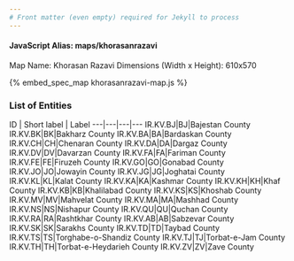 ```yaml
---
# Front matter (even empty) required for Jekyll to process
---
```


#### JavaScript Alias: maps/khorasanrazavi

Map Name: Khorasan Razavi
Dimensions (Width x Height): 610x570



{% embed_spec_map khorasanrazavi-map.js %}

### List of Entities

ID | Short label | Label
---|---|---|---
IR.KV.BJ|BJ|Bajestan County
IR.KV.BK|BK|Bakharz County
IR.KV.BA|BA|Bardaskan County
IR.KV.CH|CH|Chenaran County
IR.KV.DA|DA|Dargaz County
IR.KV.DV|DV|Davarzan County
IR.KV.FA|FA|Fariman County
IR.KV.FE|FE|Firuzeh County
IR.KV.GO|GO|Gonabad County
IR.KV.JO|JO|Jowayin County
IR.KV.JG|JG|Joghatai County
IR.KV.KL|KL|Kalat County
IR.KV.KA|KA|Kashmar County
IR.KV.KH|KH|Khaf County
IR.KV.KB|KB|Khalilabad County
IR.KV.KS|KS|Khoshab County
IR.KV.MV|MV|Mahvelat County
IR.KV.MA|MA|Mashhad County
IR.KV.NS|NS|Nishapur County
IR.KV.QU|QU|Quchan County
IR.KV.RA|RA|Rashtkhar County
IR.KV.AB|AB|Sabzevar County
IR.KV.SK|SK|Sarakhs County
IR.KV.TD|TD|Taybad County
IR.KV.TS|TS|Torghabe-o-Shandiz County
IR.KV.TJ|TJ|Torbat-e-Jam County
IR.KV.TH|TH|Torbat-e-Heydarieh County
IR.KV.ZV|ZV|Zave County